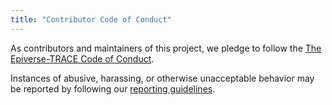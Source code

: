 ```yaml
---
title: "Contributor Code of Conduct"
---
```


As contributors and maintainers of this project,
we pledge to follow the [The Epiverse-TRACE Code of Conduct][coc].


Instances of abusive, harassing, or otherwise unacceptable behavior
may be reported by following our [reporting guidelines][coc-reporting].


[coc-reporting]: https://forms.gle/guKqVXPk6K43jPn59
[coc]: https://github.com/epiverse-trace/.github/blob/main/CODE_OF_CONDUCT.md

